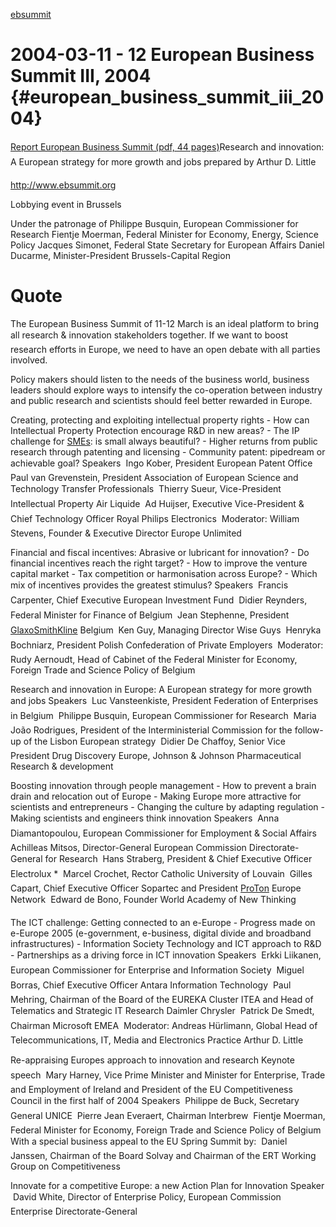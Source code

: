 [ ebsummit](ebsummit.org "wikilink")

# 2004-03-11 - 12 European Business Summit III, 2004 {#european_business_summit_iii_2004}

[Report European Business Summit (pdf, 44
pages)](http://smooz.4your.net/ebsummit/files/EBS_Report_2004.pdf "wikilink")Research
and innovation: A European strategy for more growth and jobs prepared
by Arthur D. Little

<http://www.ebsummit.org>

Lobbying event in Brussels

Under the patronage of Philippe Busquin, European Commissioner for
Research Fientje Moerman, Federal Minister for Economy, Energy, Science
Policy Jacques Simonet, Federal State Secretary for European Affairs
Daniel Ducarme, Minister-President Brussels-Capital Region

# Quote

The European Business Summit of 11-12 March is an ideal platform to
bring all research & innovation stakeholders together. If we want to
boost research efforts in Europe, we need to have an open debate with
all parties involved.

Policy makers should listen to the needs of the business world, business
leaders should explore ways to intensify the co-operation between
industry and public research and scientists should feel better rewarded
in Europe.

Creating, protecting and exploiting intellectual property rights - How
can Intellectual Property Protection encourage R&D in new areas? - The
IP challenge for [SMEs](SMEs "wikilink"): is small always beautiful? -
Higher returns from public research through patenting and licensing -
Community patent: pipedream or achievable goal? Speakers  Ingo Kober,
President European Patent Office  Paul van Grevenstein, President
Association of European Science and Technology Transfer Professionals 
Thierry Sueur, Vice-President Intellectual Property Air Liquide  Ad
Huijser, Executive Vice-President & Chief Technology Officer Royal
Philips Electronics  Moderator: William Stevens, Founder & Executive
Director Europe Unlimited

Financial and fiscal incentives: Abrasive or lubricant for innovation? -
Do financial incentives reach the right target? - How to improve the
venture capital market - Tax competition or harmonisation across
Europe? - Which mix of incentives provides the greatest stimulus?
Speakers  Francis Carpenter, Chief Executive European Investment Fund 
Didier Reynders, Federal Minister for Finance of Belgium  Jean
Stephenne, President [GlaxoSmithKline](GlaxoSmithKline "wikilink")
Belgium  Ken Guy, Managing Director Wise Guys  Henryka Bochniarz,
President Polish Confederation of Private Employers  Moderator: Rudy
Aernoudt, Head of Cabinet of the Federal Minister for Economy, Foreign
Trade and Science Policy of Belgium

Research and innovation in Europe: A European strategy for more growth
and jobs Speakers  Luc Vansteenkiste, President Federation of
Enterprises in Belgium  Philippe Busquin, European Commissioner for
Research  Maria João Rodrigues, President of the Interministerial
Commission for the follow-up of the Lisbon European strategy  Didier De
Chaffoy, Senior Vice President Drug Discovery Europe, Johnson & Johnson
Pharmaceutical Research & development

Boosting innovation through people management - How to prevent a brain
drain and relocation out of Europe - Making Europe more attractive for
scientists and entrepreneurs - Changing the culture by adapting
regulation - Making scientists and engineers think innovation Speakers 
Anna Diamantopoulou, European Commissioner for Employment & Social
Affairs  Achilleas Mitsos, Director-General European Commission
Directorate-General for Research  Hans Straberg, President & Chief
Executive Officer Electrolux \*  Marcel Crochet, Rector Catholic
University of Louvain  Gilles Capart, Chief Executive Officer Sopartec
and President [ProTon](ProTon "wikilink") Europe Network  Edward de
Bono, Founder World Academy of New Thinking

The ICT challenge: Getting connected to an e-Europe - Progress made on
e-Europe 2005 (e-government, e-business, digital divide and broadband
infrastructures) - Information Society Technology and ICT approach to
R&D - Partnerships as a driving force in ICT innovation Speakers  Erkki
Liikanen, European Commissioner for Enterprise and Information Society 
Miguel Borras, Chief Executive Officer Antara Information Technology 
Paul Mehring, Chairman of the Board of the EUREKA Cluster ITEA and Head
of Telematics and Strategic IT Research Daimler Chrysler  Patrick De
Smedt, Chairman Microsoft EMEA  Moderator: Andreas Hürlimann, Global
Head of Telecommunications, IT, Media and Electronics Practice Arthur D.
Little

Re-appraising Europes approach to innovation and research Keynote
speech  Mary Harney, Vice Prime Minister and Minister for Enterprise,
Trade and Employment of Ireland and President of the EU Competitiveness
Council in the first half of 2004 Speakers  Philippe de Buck, Secretary
General UNICE  Pierre Jean Everaert, Chairman Interbrew  Fientje
Moerman, Federal Minister for Economy, Foreign Trade and Science Policy
of Belgium With a special business appeal to the EU Spring Summit by: 
Daniel Janssen, Chairman of the Board Solvay and Chairman of the ERT
Working Group on Competitiveness

Innovate for a competitive Europe: a new Action Plan for Innovation
Speaker  David White, Director of Enterprise Policy, European
Commission Enterprise Directorate-General
